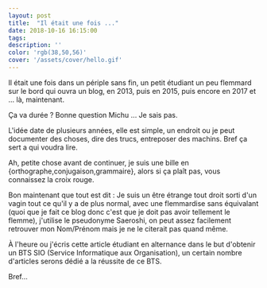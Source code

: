 ```yaml
---
layout: post
title:  "Il était une fois ..."
date: 2018-10-16 16:15:00
tags:
description: ''
color: 'rgb(38,50,56)'
cover: '/assets/cover/hello.gif'
---
```


Il était une fois dans un périple sans fin, un petit étudiant un peu flemmard sur le bord qui ouvra un blog, en 2013, puis en 2015, puis encore en 2017 et ... là, maintenant.

Ça va durée ? Bonne question Michu ... Je sais pas.

L'idée date de plusieurs années, elle est simple, un endroit ou je peut documenter des choses, dire des trucs, entreposer des machins. Bref ça sert a qui voudra lire.

Ah, petite chose avant de continuer, je suis une bille en {orthographe,conjugaison,grammaire}, alors si ça plaît pas, vous connaissez la croix rouge.

Bon maintenant que tout est dit :
Je suis un être étrange tout droit sorti d'un vagin tout ce qu'il y a de plus normal, avec une flemmardise sans équivalant (quoi que je fait ce blog donc c'est que je doit pas avoir tellement le flemme), j'utilise le pseudonyme Saeroshi, on peut assez facilement retrouver mon Nom/Prénom mais je ne le citerait pas quand même.

À l'heure ou j'écris cette article étudiant en alternance dans le but d'obtenir un BTS SIO (Service Informatique aux Organisation), un certain nombre d'articles serons dédié a la réussite de ce BTS.


Bref...